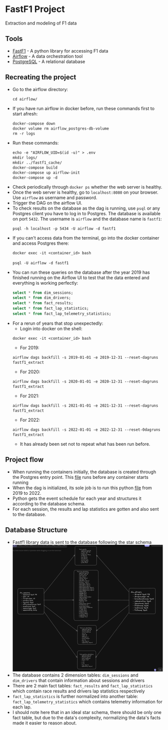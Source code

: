 # FastF1 Project
Extraction and modeling of F1 data

## Tools
- [FastF1](https://docs.fastf1.dev/) - A python library for accessing F1 data
- [Airflow](https://airflow.apache.org/) - A data orchestration tool
- [PostgreSQL](https://www.postgresql.org/) - A relational database

## Recreating the project
- Go to the airflow directory:
    ```
    cd airflow/
    ```
- If you have run airflow in docker before, run these commands first to start afresh:
    ```
    docker-compose down
    docker volume rm airflow_postgres-db-volume
    rm -r logs
    ```
- Run these commands:
    ```
    echo -e "AIRFLOW_UID=$(id -u)" > .env
    mkdir logs/
    mkdir ../fastf1_cache/
    docker-compose build
    docker-compose up airflow-init
    docker-compose up -d
    ```
- Check periodically through `docker ps` whether the web server is healthy.
- Once the web server is healthy, go to `localhost:8080` on your browser. Use `airflow` as username and password.
- Trigger the DAG on the airflow UI.
- To check results on the database as the dag is running, use `psql` or any Postgres client you have to log in to Postgres. The database is available on port `5432`. The username is `airflow` and the database name is `fastf1`:
    ```
    psql -h localhost -p 5434 -U airflow -d fastf1
    ```
- If you can't access data from the terminal, go into the docker container and access Postgres there:
    ```
    docker exec -it <container_id> bash

    psql -U airflow -d fastf1
    ```
- You can run these queries on the database after the year 2019 has finished running on the Airflow UI to test that the data entered and everything is working perfectly:
    ```sql
    select * from dim_sessions;
    select * from dim_drivers;
    select * from fact_results;
    select * from fact_lap_statistics;
    select * from fact_lap_telemetry_statistics;
    ```
- For a rerun of years that stop unexpectedly:
    - Login into docker on the shell:
    ```
    docker exec -it <container_id> bash
    ```
    - For 2019:
    ```
    airflow dags backfill -s 2019-01-01 -e 2019-12-31 --reset-dagruns fastf1_extract
    ```
    - For 2020:
    ```
    airflow dags backfill -s 2020-01-01 -e 2020-12-31 --reset-dagruns fastf1_extract
    ``` 
    - For 2021:
    ```
    airflow dags backfill -s 2021-01-01 -e 2021-12-31 --reset-dagruns fastf1_extract
    ```
    - For 2022:
    ```
    airflow dags backfill -s 2022-01-01 -e 2022-12-31 --reset-0dagruns fastf1_extract
    ```
    - It has already been set not to repeat what has been run before.

## Project flow
- When running the containers initially, the database is created through the Postgres entry point. This [file](./airflow/pg_init_scripts/multiple_db.sh) runs before any container starts running
- When the dag is initialized, its sole job is to run this python [file](./extract/fastf1_extract.py) from 2019 to 2022.
- Python gets the event schedule for each year and structures it according to the database schema.
- For each session, the results and lap statistics are gotten and also sent to the database.

## Database Structure
- Fastf1 library data is sent to the database following the star schema
    ![schema](./artifacts/schema.png)
- The database contains 2 dimension tables: `dim_sessions` and `dim_drivers` that contain information about sessions and drivers
- There are 2 main fact tables: `fact_results` and `fact_lap_statistics` which contain race results and drivers lap statistics respectively
- `fact_lap_statistics` is further normalized into another table: `fact_lap_telemetry_statistics` which contains telemetry information for each lap.
- I should note here that in an ideal star schema, there should be only one fact table, but due to the data's complexity, normalizing the data's facts made it easier to reason about.
